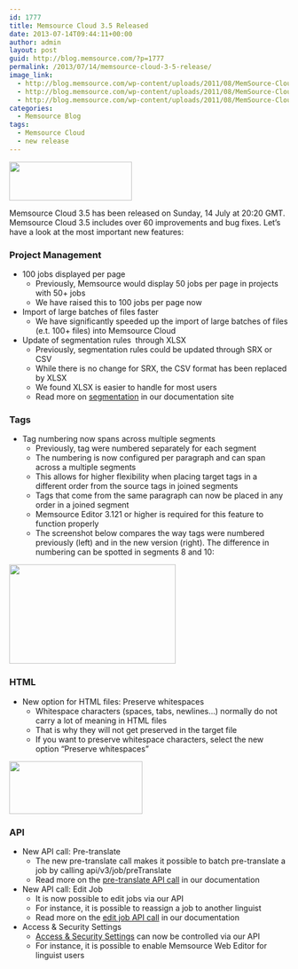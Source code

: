 ```yaml
---
id: 1777
title: Memsource Cloud 3.5 Released
date: 2013-07-14T09:44:11+00:00
author: admin
layout: post
guid: http://blog.memsource.com/?p=1777
permalink: /2013/07/14/memsource-cloud-3-5-release/
image_link:
  - http://blog.memsource.com/wp-content/uploads/2011/08/MemSource-Cloud.png
  - http://blog.memsource.com/wp-content/uploads/2011/08/MemSource-Cloud.png
  - http://blog.memsource.com/wp-content/uploads/2011/08/MemSource-Cloud.png
categories:
  - Memsource Blog
tags:
  - Memsource Cloud
  - new release
---
```

[<img class=" alignleft" title="Memsource Cloud – medium" src="/wp-content/uploads/2012/08/MemSource-Cloud-–-medium.png" alt="" width="221" height="70" />](http://www.memsource.com/)

Memsource Cloud 3.5 has been released on Sunday, 14 July at 20:20 GMT. Memsource Cloud 3.5 includes over 60 improvements and bug fixes. Let&#8217;s have a look at the most important new features:<!--more-->

### Project Management

  * 100 jobs displayed per page 
      * Previously, Memsource would display 50 jobs per page in projects with 50+ jobs
      * We have raised this to 100 jobs per page now
  * Import of large batches of files faster 
      * We have significantly speeded up the import of large batches of files (e.t. 100+ files) into Memsource Cloud
  * Update of segmentation rules  through XLSX 
      * Previously, segmentation rules could be updated through SRX or CSV
      * While there is no change for SRX, the CSV format has been replaced by XLSX
      * We found XLSX is easier to handle for most users
      * Read more on [segmentation](http://wiki.memsource.com/wiki/MemSource_Cloud_User_Manual#Segmentation) in our documentation site

### Tags

  * Tag numbering now spans across multiple segments 
      * Previously, tag were numbered separately for each segment
      * The numbering is now configured per paragraph and can span across a multiple segments
      * This allows for higher flexibility when placing target tags in a different order from the source tags in joined segments
      * Tags that come from the same paragraph can now be placed in any order in a joined segment
      * Memsource Editor 3.121 or higher is required for this feature to function properly
      * The screenshot below compares the way tags were numbered previously (left) and in the new version (right). The difference in numbering can be spotted in segments 8 and 10:

[<img class="alignnone size-medium wp-image-1784" title="tags-across-seg-vs-par" src="/wp-content/uploads/2013/07/tags-across-seg-vs-par-300x179.png" alt="" width="300" height="179" />](/wp-content/uploads/2013/07/tags-across-seg-vs-par.png)

### HTML

  * New option for HTML files: Preserve whitespaces 
      * Whitespace characters (spaces, tabs, newlines&#8230;) normally do not carry a lot of meaning in HTML files
      * That is why they will not get preserved in the target file
      * If you want to preserve whitespace characters, select the new option &#8220;Preserve whitespaces&#8221;

[<img class="alignnone  wp-image-1782" title="preserve-whitesp" src="/wp-content/uploads/2013/07/preserve-whitesp-300x119.png" alt="" width="240" height="95" />](/wp-content/uploads/2013/07/preserve-whitesp.png)

### API

  * New API call: Pre-translate 
      * The new pre-translate call makes it possible to batch pre-translate a job by calling api/v3/job/preTranslate
      * Read more on the [pre-translate API call](http://wiki.memsource.com/wiki/Job_API_v3#Pre-translate) in our documentation
  * New API call: Edit Job 
      * It is now possible to edit jobs via our API
      * For instance, it is possible to reassign a job to another linguist
      * Read more on the [edit job API call](http://wiki.memsource.com/wiki/Job_API_v3#Edit_Job) in our documentation
  * Access & Security Settings 
      * [Access & Security Settings](http://wiki.memsource.com/wiki/Project_API_v2#Edit_Access_.26_Security_Settings) can now be controlled via our API
      * For instance, it is possible to enable Memsource Web Editor for linguist users